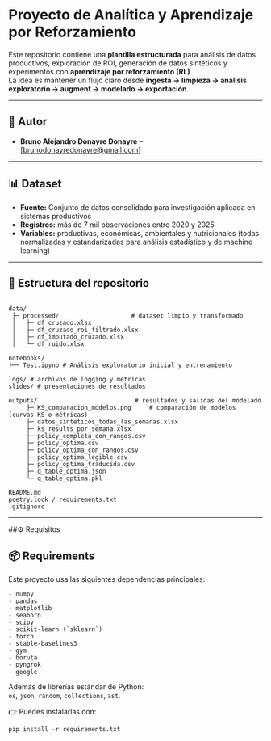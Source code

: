 # Proyecto de Analítica y Aprendizaje por Reforzamiento

Este repositorio contiene una **plantilla estructurada** para análisis de datos productivos, exploración de ROI, generación de datos sintéticos y experimentos con **aprendizaje por reforzamiento (RL)**.  
La idea es mantener un flujo claro desde **ingesta → limpieza → análisis exploratorio → augment → modelado → exportación**.


---

## 👥 Autor
- **Bruno Alejandro Donayre Donayre** – [brunodonayredonayre@gmail.com] 

---

## 📊 Dataset
- **Fuente:** Conjunto de datos consolidado para investigación aplicada en sistemas productivos  
- **Registros:** más de 7 mil observaciones entre 2020 y 2025  
- **Variables:** productivas, económicas, ambientales y nutricionales (todas normalizadas y estandarizadas para análisis estadístico y de machine learning)  

---

## 📂 Estructura del repositorio

```

data/
 ├─ processed/                    # dataset limpio y transformado
 │   ├─ df_cruzado.xlsx
 │   ├─ df_cruzado_roi_filtrado.xlsx
 │   ├─ df_imputado_cruzado.xlsx
 │   └─ df_ruido.xlsx

notebooks/
├── Test.ipynb # Análisis exploratorio inicial y entrenamiento

logs/ # archivos de logging y métricas
slides/ # presentaciones de resultados

outputs/                           # resultados y salidas del modelado
     ├─ KS_comparacion_modelos.png     # comparación de modelos (curvas KS o métricas)
     ├─ datos_sinteticos_todas_las_semanas.xlsx
     ├─ ks_results_por_semana.xlsx
     ├─ policy_completa_con_rangos.csv
     ├─ policy_optima.csv
     ├─ policy_optima_con_rangos.csv
     ├─ policy_optima_legible.csv
     ├─ policy_optima_traducida.csv
     ├─ q_table_optima.json
     └─ q_table_optima.pkl

README.md
poetry.lock / requirements.txt
.gitignore
```

---

##⚙️ Requisitos

## 📦 Requirements

Este proyecto usa las siguientes dependencias principales:
```
- numpy  
- pandas  
- matplotlib  
- seaborn  
- scipy  
- scikit-learn (`sklearn`)  
- torch  
- stable-baselines3  
- gym  
- boruta  
- pyngrok  
- google  
```
Además de librerías estándar de Python:  
`os`, `json`, `random`, `collections`, `ast`.

👉 Puedes instalarlas con:
```
pip install -r requirements.txt
```
